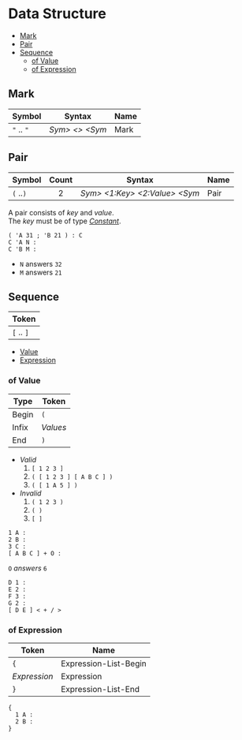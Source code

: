 # Data Structure

- [Mark](#mark)
- [Pair](#pair)
- [Sequence](#sequence)
  - [of Value](#of-value)
  - [of Expression](#of-expression)

## Mark

| Symbol     | Syntax         | Name
| ---------- | -------------- | ----
| `"` .. `"` | _Sym> <> <Sym_ | Mark

## Pair

| Symbol    | Count | Syntax                        | Name
| --------- | :---: | ----------------------------- | ----
| `(` ..`)` |   2   | _Sym> <1:Key> <2:Value> <Sym_ | Pair

A pair consists of _key_ and _value_. \
The _key_ must be of type _[Constant](built-in_type#constant)_.

```minimaL
( 'A 31 ; 'B 21 ) : C
C 'A N :
C 'B M :
```

- `N` answers `32`
- `M` answers `21`

## Sequence

| Token
| ----------
| `[` .. `]`

- [Value](#of-value)
- [Expression](#of-expression)

### of Value

| Type  | Token
| ----- | --------
| Begin | `(`
| Infix | _Values_
| End   | `)`

- _Valid_
  1. `[ 1 2 3 ]`
  2. `( [ 1 2 3 ] [ A B C ] )`
  3. `( [ 1 A 5 ] )`
- _Invalid_
  1. `( 1 2 3 )`
  2. `( )`
  3. `[ ]`

```minimaL
1 A :
2 B :
3 C :
[ A B C ] + O :
```

`O` _answers_ `6`

```minimaL
D 1 :
E 2 :
F 3 :
G 2 :
[ D E ] < + / >
```

### of Expression

| Token        | Name
| ------------ | ---------------------
| `{`          | Expression-List-Begin
| _Expression_ | Expression
| `}`          | Expression-List-End

```minimaL
{
  1 A :
  2 B :
}
```
